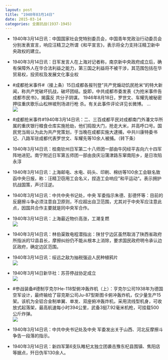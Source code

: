 ```yaml
---
layout: post
title: "1940年03月14日"
date: 2015-03-14
categories: 全面抗战(1937-1945)
---
```


<meta name="referrer" content="no-referrer" />

- 1940年3月14日讯：中国国家社会党特别委员会，中国青年党政治行动委员会分别发表宣言，响应汪精卫之所谓《和平宣言》，表示将全力支持汪精卫新中央政权的建立。 

- 1940年3月14日讯：日军发言人在上海对记者称，南京新中央政府成立后，确有保障外人在华合法利益之能力，第三国之利益将不被干涉，其范围包括在华贸易权，投资权及发展文化事业权 

- #成都抢米事件#（接上条）15日成都各报刊登”共产党煽动饥民抢米“的特大新闻，称共产党破坏抗战，破坏团结。旋即，中共成都市委发表《为抢米事件告成都市民书》，揭露反 共分子阴谋。 1946年8月18日，罗世文、车耀先被秘密押往重庆歌乐山松林坡刑场进行枪 杀。有关此事件评论详见长微博。 ...  <br/><img src="https://ww1.sinaimg.cn/large/aca367d8jw1eq5kek1e24j20c80jptbj.jpg" />

- #成都抢米事件#1940年3月14日讯：二、三百成都平民对成都南门外潘文华所属的重庆银行粮食仓库实施抢劫，他们捣毁大门，抢走大米，并高呼口号。国民党当局认为此为共产党策划，于当晚在成都实施大逮捕，中共川康特委书记、八路军驻成都代表罗世文、车耀先等10余人被捕。（转下条） 

- 1940年3月14日讯：桂南钦州日军第二十八师团一部由牛冈经平吉向六十四军阵地进犯。南宁附近日军第五师团一部由良庆沿蒲津路东窜南阳乡，是日攻陷永淳 

- 1940年3月14日讯：上海邮电、水电、码头、印刷、棉纺等100余工会联名致函中央日报，称：汪精卫窃用工会名义，捏造工会响应”和平运动“。表示拥护抗战国策，声讨汪逆。 

- 1940年3月14日讯：中共中央书记处，中央 军委指示朱德、彭德怀等：目前的反磨擦斗争必须注意自卫原则，不应超出自卫范围，尤其对于中央军应注意此点，因国共合作主要就是同中央军合作。 

- 1940年3月14日讯：上海最近物价高涨，工潮复燃 <br/><img src="https://ww1.sinaimg.cn/large/aca367d8jw1eq54sj3ryuj20go1dpaom.jpg" />

- 1940年3月14日讯：林伯渠致电程潜指出：陕甘宁边区虽然取消了陕西省政府所指派的12县县长，摩擦纠纷仍不能从根本上消除，要求国民政府明令承认边区政府，确定边区范围。 

- 1940年3月14日讯：绥远之敌为抽税强迫人民种植鸦片 <br/><img src="https://ww4.sinaimg.cn/large/aca367d8jw1eq532hxgusj20660cimyb.jpg" />

- 1940年3月14日新华社：苏芬停战协定成立 <br/><img src="https://ww4.sinaimg.cn/large/aca367d8jw1eq52s611pzj211r0i4gyx.jpg" />

- #参战装备#德制亨克尔He-118型俯冲轰炸机（上）：亨克尔公司1938年为德国空军设计，最终输给了容克斯公司Ju-87型斯图卡俯冲轰炸机，仅少量生产15架。该机为全铝合金制单翼、单发、双座俯冲轰炸机，采用流线型机身，可收放式起落架，最高航速每小时394公里，武备3挺7.92毫米机枪，可挂载500公斤炸弹。 <br/><img src="https://ww3.sinaimg.cn/large/aca367d8jw1eq511sbk77j20ct1f748e.jpg" />

- 1940年3月14日讯：中共中央书记处及中央 军委发出关于山西、河北反摩擦斗争告一段落的指示。 

- 1940年3月14日讯：新四军第6支队睢杞太独立团袭击豫东杞县围镇、焦阳店等据点，歼日伪军130余人。 


